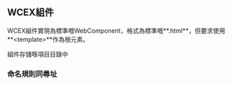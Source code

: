 <!--DESC: {"icon":"explore"} -->

## WCEX組件

WCEX組件實現為標準嘅WebComponent，格式為標準嘅**.html**，但要求使用**\<template\>**作為根元素。

組件存儲喺項目目錄中

### 命名規則同尋址


